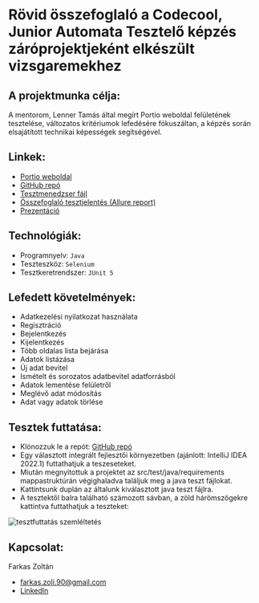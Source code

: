 # Rövid összefoglaló a Codecool, Junior Automata Tesztelő képzés záróprojektjeként elkészült vizsgaremekhez


## A projektmunka célja:

A mentorom, Lenner Tamás által megírt Portio weboldal felületének tesztelése, változatos kritériumok lefedésére fókuszáltan, a képzés során elsajátított technikai képességek segítségével.


## Linkek:

- [Portio weboldal](https://lennertamas.github.io/portio/)
- [GitHub repó](https://github.com/sltnwlf/final-exam-work-java-sltnwlf)
- [Tesztmenedzser fájl](https://docs.google.com/spreadsheets/d/1WtmtIIeiKt6JyAhC4ozFHMczu5a7kk5kagEljPkhrGE/edit#gid=643744181)
- [Összefoglaló tesztjelentés (Allure report)](https://sltnwlf.github.io/final-exam-work-java-sltnwlf/16/)
- [Prezentáció](https://docs.google.com/presentation/d/1SGrcq7jFfClecx5MQn39Oktrw2ZOrCcs8iyHmCL9esU/edit#slide=id.p)


## Technológiák:

- Programnyelv: ```Java```
- Teszteszköz: ```Selenium```
- Tesztkeretrendszer: ```JUnit 5```


## Lefedett követelmények:

- Adatkezelési nyilatkozat használata
- Regisztráció
- Bejelentkezés
- Kijelentkezés
- Több oldalas lista bejárása
- Adatok listázása
- Új adat bevitel
- Ismételt és sorozatos adatbevitel adatforrásból
- Adatok lementése felületről
- Meglévő adat módosítás
- Adat vagy adatok törlése


## Tesztek futtatása:

- Klónozzuk le a repót: [GitHub repó](https://github.com/sltnwlf/final-exam-work-java-sltnwlf)
- Egy választott integrált fejlesztői környezetben (ajánlott: IntelliJ IDEA 2022.1) futtathatjuk a teszeseteket.
- Miután megnyitottuk a projektet az src/test/java/requirements mappastruktúrán végighaladva találjuk meg a java teszt fájlokat.
- Kattintsunk duplán az általunk kiválasztott java teszt fájlra.
- A tesztektől balra található számozott sávban, a zöld hárömszögekre kattintva futtathatjuk a teszteket:

![tesztfuttatás szemléltetés](https://user-images.githubusercontent.com/70565508/178505873-91f1a4f7-13bf-4c97-8ed9-9f88089e41df.jpg)

## Kapcsolat:
 
Farkas Zoltán
- farkas.zoli.90@gmail.com
- [LinkedIn](https://www.linkedin.com/in/zolt%C3%A1n-farkas-862b57215/)
